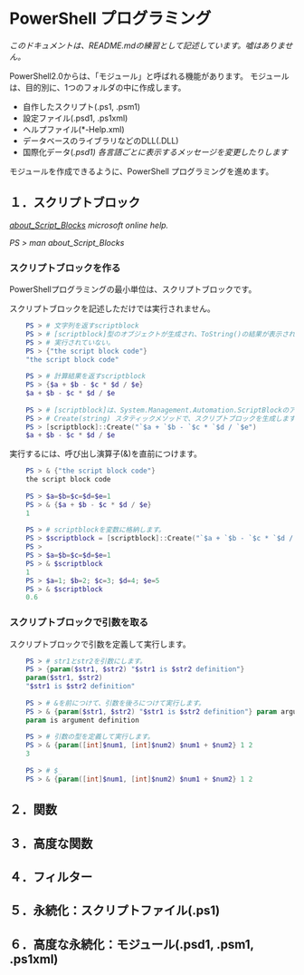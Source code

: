 # PowerShell プログラミング
*このドキュメントは、README.mdの練習として記述しています。嘘はありません。*

PowerShell2.0からは、「モジュール」と呼ばれる機能があります。
モジュールは、目的別に、1つのフォルダの中に作成します。
* 自作したスクリプト(.ps1, .psm1)
* 設定ファイル(.psd1, .ps1xml)
* ヘルプファイル(*-Help.xml)
* データベースのライブラリなどのDLL(.DLL)
* 国際化データ(*.psd1)  各言語ごとに表示するメッセージを変更したりします*

モジュールを作成できるように、PowerShell プログラミングを進めます。

## １．スクリプトブロック
*[about_Script_Blocks](http://technet.microsoft.com/ja-jp/library/dd315277.aspx) microsoft online help.*

*PS > man about_Script_Blocks*

### スクリプトブロックを作る

PowerShellプログラミングの最小単位は、スクリプトブロックです。

スクリプトブロックを記述しただけでは実行されません。

``` PowerShell
    PS > # 文字列を返すscriptblock
    PS > # [scriptblock]型のオブジェクトが生成され、ToString()の結果が表示されている。
    PS > # 実行されていない。
    PS > {"the script block code"}
    "the script block code"
    
    PS > # 計算結果を返すscriptblock
    PS > {$a + $b - $c * $d / $e}
    $a + $b - $c * $d / $e
    
    PS > # [scriptblock]は、System.Management.Automation.ScriptBlockのアクセラレーター
    PS > # Create(string) スタティックメソッドで、スクリプトブロックを生成します
    PS > [scriptblock]::Create("`$a + `$b - `$c * `$d / `$e")
    $a + $b - $c * $d / $e
```

実行するには、呼び出し演算子(&)を直前につけます。

``` PowerShell
    PS > & {"the script block code"}
    the script block code
    
    PS > $a=$b=$c=$d=$e=1
    PS > & {$a + $b - $c * $d / $e}
    1
    
    PS > # scriptblockを変数に格納します。
    PS > $scriptblock = [scriptblock]::Create("`$a + `$b - `$c * `$d / `$e")
    PS > 
    PS > $a=$b=$c=$d=$e=1
    PS > & $scriptblock
    1
    PS > $a=1; $b=2; $c=3; $d=4; $e=5
    PS > & $scriptblock
    0.6
```

### スクリプトブロックで引数を取る

スクリプトブロックで引数を定義して実行します。

``` PowerShell
    PS > # str1とstr2を引数にします。
    PS > {param($str1, $str2) "$str1 is $str2 definition"}
    param($str1, $str2)
    "$str1 is $str2 definition"
    
    PS > # &を前につけて、引数を後ろにつけて実行します。
    PS > & {param($str1, $str2) "$str1 is $str2 definition"} param argument
    param is argument definition
    
    PS > # 引数の型を定義して実行します。
    PS > & {param([int]$num1, [int]$num2) $num1 + $num2} 1 2
    3
    
    PS > # $_
    PS > & {param([int]$num1, [int]$num2) $num1 + $num2} 1 2
```

## ２．関数
## ３．高度な関数
## ４．フィルター
## ５．永続化：スクリプトファイル(.ps1)
## ６．高度な永続化：モジュール(.psd1, .psm1, .ps1xml)
